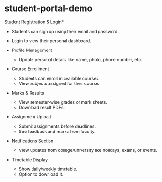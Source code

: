 # student-portal-demo
Student Registration & Login*
  - Students can sign up using their email and password.
  - Login to view their personal dashboard.

- Profile Management
  - Update personal details like name, photo, phone number, etc.

- Course Enrollment
  - Students can enroll in available courses.
  - View subjects assigned for their course.

- Marks & Results
  - View semester-wise grades or mark sheets.
  - Download result PDFs.

- Assignment Upload
  - Submit assignments before deadlines.
  - See feedback and marks from faculty.

- Notifications Section
  - View updates from college/university like holidays, exams, or events.

- Timetable Display
  - Show daily/weekly timetable.
  - Option to download it.
